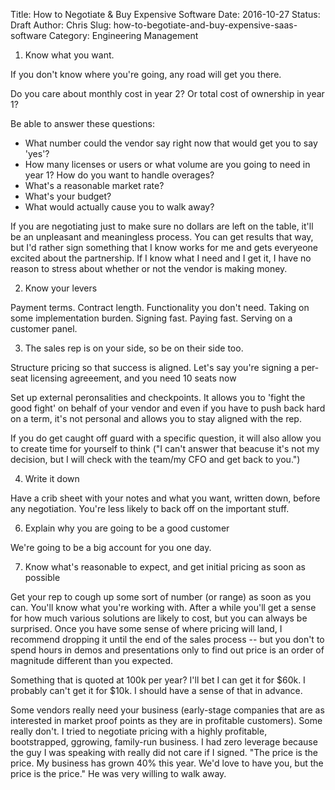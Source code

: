 Title: How to Negotiate & Buy Expensive Software
Date: 2016-10-27
Status: Draft
Author: Chris
Slug: how-to-begotiate-and-buy-expensive-saas-software
Category: Engineering Management


1. Know what you want.

If you don't know where you're going, any road will get you there.

Do you care about monthly cost in year 2? Or total cost of ownership in year 1?

Be able to answer these questions:

- What number could the vendor say right now that would get you to say 'yes'?
- How many licenses or users or what volume are you going to need in year 1? How do you want to handle overages?
- What's a reasonable market rate?
- What's your budget?
- What would actually cause you to walk away?

If you are negotiating just to make sure no dollars are left on the table, it'll be an unpleasant and meaningless process. You can get results that way, but I'd rather sign something that I know works for me and gets everyeone excited about the partnership. If I know what I need and I get it, I have no reason to stress about whether or not the vendor is making money.

2. Know your levers

Payment terms. Contract length. Functionality you don't need. Taking on some implementation burden. Signing fast. Paying fast. Serving on a customer panel.

3. The sales rep is on your side, so be on their side too.

Structure pricing so that success is aligned. Let's say you're signing a per-seat licensing agreeement, and you need 10 seats now

Set up external peronsalities and checkpoints. It allows you to 'fight the good fight' on behalf of your vendor and even if you have to push back hard on a term, it's not personal and allows you to stay aligned with the rep.

If you do get caught off guard with a specific question, it will also allow you to create time for yourself to think ("I can't answer that beacuse it's not my decision, but I will check with the team/my CFO and get back to you.")

4. Write it down

Have a crib sheet with your notes and what you want, written down, before any negotiation. You're less likely to back off on the important stuff.

6. Explain why you are going to be a good customer

We're going to be a big account for you one day.

7. Know what's reasonable to expect, and get initial pricing as soon as possible

Get your rep to cough up some sort of number (or range) as soon as you can. You'll know what you're working with. After a while you'll get a sense for how much various solutions are likely to cost, but you can always be surprised. Once you have some sense of where pricing will land, I recommend dropping it until the end of the sales process -- but you don't to spend hours in demos and presentations only to find out price is an order of magnitude different than you expected.

Something that is quoted at 100k per year? I'll bet I can get it for $60k. I probably can't get it for $10k. I should have a sense of that in advance.

Some vendors really need your business (early-stage companies that are as interested in market proof points as they are in profitable customers). Some really don't. I tried to negotiate pricing with a highly profitable, bootstrapped, ggrowing, family-run business. I had zero leverage because the guy I was speaking with really did not care if I signed. "The price is the price. My business has grown 40% this year. We'd love to have you, but the price is the price." He was very willing to walk away.
